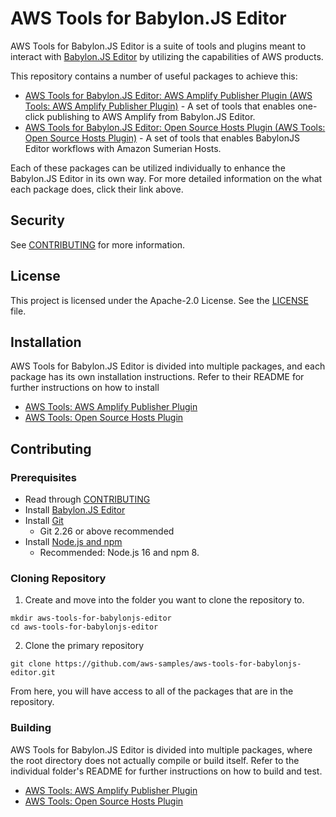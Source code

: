 # AWS Tools for Babylon.JS Editor

AWS Tools for Babylon.JS Editor is a suite of tools and plugins meant to interact with [Babylon.JS Editor](http://editor.babylonjs.com/) by utilizing the capabilities of AWS products.

This repository contains a number of useful packages to achieve this:

- [AWS Tools for Babylon.JS Editor: AWS Amplify Publisher Plugin (AWS Tools: AWS Amplify Publisher Plugin)](aws-amplify-publisher-plugin) - A set of tools that enables one-click publishing to AWS Amplify from Babylon.JS Editor.
- [AWS Tools for Babylon.JS Editor: Open Source Hosts Plugin (AWS Tools: Open Source Hosts Plugin)](open-source-hosts-plugin) - A set of tools that enables BabylonJS Editor workflows with Amazon Sumerian Hosts.

Each of these packages can be utilized individually to enhance the Babylon.JS Editor in its own way. For more detailed information on the what each package does, click their link above.

## Security

See [CONTRIBUTING](CONTRIBUTING.md#security-issue-notifications) for more information.

## License

This project is licensed under the Apache-2.0 License. See the [LICENSE](LICENSE) file.

## Installation

AWS Tools for Babylon.JS Editor is divided into multiple packages, and each package has its own installation instructions. Refer to their README for further instructions on how to install

- [AWS Tools: AWS Amplify Publisher Plugin](aws-amplify-publisher-plugin/README.md#installation)
- [AWS Tools: Open Source Hosts Plugin](open-source-hosts-plugin/README.md#installation)

## Contributing

### Prerequisites

- Read through [CONTRIBUTING](CONTRIBUTING.md) 
- Install [Babylon.JS Editor](http://editor.babylonjs.com/)
- Install [Git](https://git-scm.com/book/en/v2/Getting-Started-Installing-Git)
  - Git 2.26 or above recommended
- Install [Node.js and npm](https://docs.npmjs.com/downloading-and-installing-node-js-and-npm)
  - Recommended: Node.js 16 and npm 8.

### Cloning Repository

1. Create and move into the folder you want to clone the repository to.

```
mkdir aws-tools-for-babylonjs-editor
cd aws-tools-for-babylonjs-editor
```

2. Clone the primary repository

```
git clone https://github.com/aws-samples/aws-tools-for-babylonjs-editor.git
```

From here, you will have access to all of the packages that are in the repository.

### Building

AWS Tools for Babylon.JS Editor is divided into multiple packages, where the root directory does not actually compile or build itself. Refer to the individual folder's README for further instructions on how to build and test.

- [AWS Tools: AWS Amplify Publisher Plugin](aws-amplify-publisher-plugin/README.md#building)
- [AWS Tools: Open Source Hosts Plugin](open-source-hosts-plugin/README.md#building)
